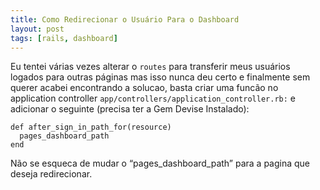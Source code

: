 ```yaml
---
title: Como Redirecionar o Usuário Para o Dashboard
layout: post
tags: [rails, dashboard]
---
```

Eu tentei várias vezes alterar o ```routes``` para transferir meus usuários logados para outras páginas mas isso nunca deu certo e finalmente sem querer acabei encontrando a solucao, basta criar uma funcão no application controller ```app/controllers/application_controller.rb:``` e adicionar o seguinte (precisa ter a Gem Devise Instalado):

```
def after_sign_in_path_for(resource)
  pages_dashboard_path
end
```

Não se esqueca de mudar o “pages_dashboard_path” para a pagina que deseja redirecionar.
